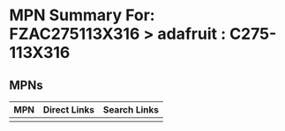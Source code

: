 



# MPN Summary For: FZAC275113X316 > adafruit : C275-113X316

## MPNs
  

|MPN|Direct Links|Search Links|
| :--- | :--- | :--- |
||||
